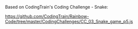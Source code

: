 Based on CodingTrain's Coding Challenge - Snake:

https://github.com/CodingTrain/Rainbow-Code/tree/master/CodingChallenges/CC_03_Snake_game_p5.js
